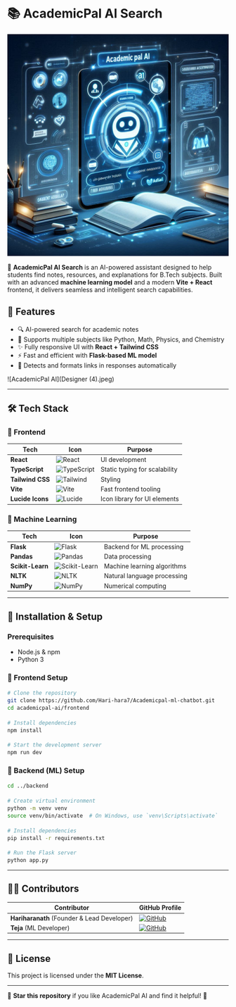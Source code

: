 # 📚 AcademicPal AI Search

![AI](poster.jpeg)

🚀 **AcademicPal AI Search** is an AI-powered assistant designed to help students find notes, resources, and explanations for B.Tech subjects. Built with an advanced **machine learning model** and a modern **Vite + React** frontend, it delivers seamless and intelligent search capabilities.

## 🌟 Features
- 🔍 AI-powered search for academic notes
- 📖 Supports multiple subjects like Python, Math, Physics, and Chemistry
- ✨ Fully responsive UI with **React + Tailwind CSS**
- ⚡ Fast and efficient with **Flask-based ML model**
- 🔗 Detects and formats links in responses automatically



![AcademicPal AI](Designer (4).jpeg)

---

## 🛠️ Tech Stack

### 🚀 Frontend  
| Tech               | Icon                                                                                 | Purpose                                  |  
|--------------------|-------------------------------------------------------------------------------------|------------------------------------------|  
| **React**         | ![React](https://img.shields.io/badge/-React-61DAFB?logo=react&logoColor=white)      | UI development                           |  
| **TypeScript**    | ![TypeScript](https://img.shields.io/badge/-TypeScript-3178C6?logo=typescript)      | Static typing for scalability            |  
| **Tailwind CSS**  | ![Tailwind](https://img.shields.io/badge/-Tailwind_CSS-38B2AC?logo=tailwindcss)     | Styling                                  |  
| **Vite**          | ![Vite](https://img.shields.io/badge/-Vite-646CFF?logo=vite)                        | Fast frontend tooling                    |  
| **Lucide Icons**  | ![Lucide](https://img.shields.io/badge/-Lucide_Icons-8B5CF6?logo=lucide)            | Icon library for UI elements             |

### 🧠 Machine Learning  
| Tech             | Icon                                                                                 | Purpose                                  |  
|-----------------|-------------------------------------------------------------------------------------|------------------------------------------|  
| **Flask**       | ![Flask](https://img.shields.io/badge/-Flask-000000?logo=flask)                     | Backend for ML processing                |  
| **Pandas**      | ![Pandas](https://img.shields.io/badge/-Pandas-150458?logo=pandas)                 | Data processing                          |  
| **Scikit-Learn**| ![Scikit-Learn](https://img.shields.io/badge/-Scikit_Learn-F7931E?logo=scikit-learn) | Machine learning algorithms              |  
| **NLTK**        | ![NLTK](https://img.shields.io/badge/-NLTK-32CD32?logo=python)                      | Natural language processing              |  
| **NumPy**       | ![NumPy](https://img.shields.io/badge/-NumPy-013243?logo=numpy)                     | Numerical computing                      |

---

## 🚀 Installation & Setup

### Prerequisites
- Node.js & npm
- Python 3

### 🔧 Frontend Setup
```bash
# Clone the repository
git clone https://github.com/Hari-hara7/Academicpal-ml-chatbot.git
cd academicpal-ai/frontend

# Install dependencies
npm install

# Start the development server
npm run dev
```

### 🧠 Backend (ML) Setup
```bash
cd ../backend

# Create virtual environment
python -m venv venv
source venv/bin/activate  # On Windows, use `venv\Scripts\activate`

# Install dependencies
pip install -r requirements.txt

# Run the Flask server
python app.py
```

---

## 👨‍💻 Contributors

| Contributor | GitHub Profile |
|------------|---------------|
| **Hariharanath** (Founder & Lead Developer) | [![GitHub](https://img.shields.io/badge/-GitHub-181717?logo=github&logoColor=white)](https://github.com/Hari-hara7) |
| **Teja** (ML Developer) | [![GitHub](https://img.shields.io/badge/-GitHub-181717?logo=github&logoColor=white)](https://github.com/GunaTeja777) |

---

## 📜 License
This project is licensed under the **MIT License**.

---

🌟 **Star this repository** if you like AcademicPal AI and find it helpful! 🚀
